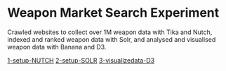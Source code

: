 Weapon Market Search Experiment
================
Crawled websites to collect over 1M weapon data with Tika and Nutch, indexed and ranked weapon data with Solr, and analysed and visualised weapon data with Banana and D3.

[1-setup-NUTCH](http://huaying.github.io/documents/WeaponSearchExp/1-setup-NUTCH.pdf)
[2-setup-SOLR](http://huaying.github.io/documents/WeaponSearchExp/2-setup-SOLR.pdf)
[3-visualizedata-D3](http://huaying.github.io/documents/WeaponSearchExp/3-visualizedata-D3.pdf)
